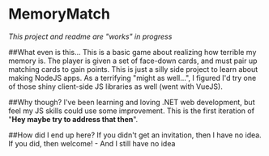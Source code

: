 # MemoryMatch
*This project and readme are "works" in progress*

##What even is this...
This is a basic game about realizing how terrible my memory is. The player is given a set of face-down cards, and must pair up matching cards to gain points. 
This is just a silly side project to learn about making NodeJS apps. As a terrifying "might as well...", I figured I'd try one of those shiny client-side JS libraries as well (went with VueJS).

##Why though?
I've been learning and loving .NET web development, but feel my JS skills could use some improvement. This is the first iteration of "**Hey maybe try to address that then**".

##How did I end up here?
If you didn't get an invitation, then I have no idea. If you did, then welcome! - And I still have no idea
